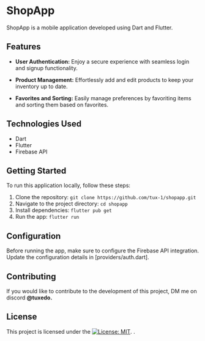 # ShopApp

ShopApp is a mobile application developed using Dart and Flutter.

## Features

- **User Authentication:** Enjoy a secure experience with seamless login and signup functionality.
  
- **Product Management:** Effortlessly add and edit products to keep your inventory up to date.

- **Favorites and Sorting:** Easily manage preferences by favoriting items and sorting them based on favorites.

## Technologies Used

- Dart
- Flutter
- Firebase API

## Getting Started

To run this application locally, follow these steps:

1. Clone the repository: `git clone https://github.com/tux-1/shopapp.git`
2. Navigate to the project directory: `cd shopapp`
3. Install dependencies: `flutter pub get`
4. Run the app: `flutter run`

## Configuration

Before running the app, make sure to configure the Firebase API integration. Update the configuration details in [providers/auth.dart].

## Contributing

If you would like to contribute to the development of this project, DM me on discord **@tuxedo.**

## License

This project is licensed under the [![License: MIT](https://img.shields.io/badge/License-MIT-yellow.svg)](https://opensource.org/licenses/MIT).
.
